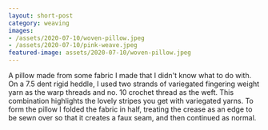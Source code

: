 ```yaml
---
layout: short-post
category: weaving
images:
- /assets/2020-07-10/woven-pillow.jpeg
- /assets/2020-07-10/pink-weave.jpeg
featured-image: assets/2020-07-10/woven-pillow.jpeg
---
```

A pillow made from some fabric I made that I didn't know what to do with. On a 7.5 dent rigid heddle, I used two strands of variegated fingering weight yarn as the warp threads and no. 10 crochet thread as the weft. This combination highlights the lovely stripes you get with variegated yarns. To form the pillow I folded the fabric in half, treating the crease as an edge to be sewn over so that it creates a faux seam, and then continued as normal. 